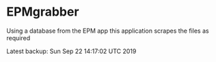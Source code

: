 # EPMgrabber
Using a database from the EPM app this application scrapes the files as required


Latest backup: Sun Sep 22 14:17:02 UTC 2019
